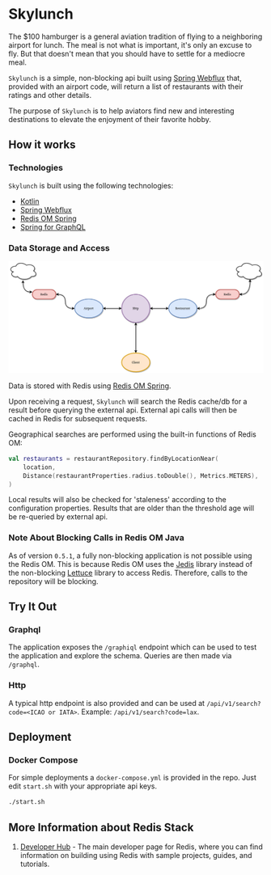 # Skylunch

The $100 hamburger is a general aviation tradition of flying to a neighboring airport for lunch. The meal is not what is important, it's only an excuse to fly. But that doesn't mean that you should have to settle for a mediocre meal.

`Skylunch` is a simple, non-blocking api built using [Spring Webflux](https://docs.spring.io/spring-framework/docs/current/reference/html/web-reactive.html) that, provided with an airport code, will return a list of restaurants with their ratings and other details.

The purpose of `Skylunch` is to help aviators find new and interesting destinations to elevate the enjoyment of their favorite hobby.

## How it works

### Technologies

`Skylunch` is built using the following technologies:
 - [Kotlin](https://github.com/JetBrains/kotlin)
 - [Spring Webflux](https://docs.spring.io/spring-framework/docs/current/reference/html/web-reactive.html)
 - [Redis OM Spring](https://github.com/redis/redis-om-spring)
 - [Spring for GraphQL](https://spring.io/projects/spring-graphql#overview)

### Data Storage and Access

![diagram](./doc/diagram.png)

Data is stored with Redis using [Redis OM Spring](https://github.com/redis/redis-om-spring).

Upon receiving a request, `Skylunch` will search the Redis cache/db for a result before querying the external api. External api calls will then be cached in Redis for subsequent requests.

Geographical searches are performed using the built-in functions of Redis OM:

```kotlin
val restaurants = restaurantRepository.findByLocationNear(
    location,
    Distance(restaurantProperties.radius.toDouble(), Metrics.METERS),
)

```

Local results will also be checked for 'staleness' according to the configuration properties. Results that are older than the threshold age will be re-queried by external api.

### Note About Blocking Calls in Redis OM Java

As of version `0.5.1`, a fully non-blocking application is not possible using the Redis OM. This is because Redis OM uses the [Jedis](https://github.com/redis/jedis) library instead of the non-blocking [Lettuce](https://github.com/lettuce-io/lettuce-core) library to access Redis. Therefore, calls to the repository will be blocking.

## Try It Out

### Graphql

The application exposes the `/graphiql` endpoint which can be used to test the application and explore the schema.
Queries are then made via `/graphql`.

### Http

A typical http endpoint is also provided and can be used at `/api/v1/search?code=<ICAO or IATA>`.
Example: `/api/v1/search?code=lax`.

## Deployment

### Docker Compose

For simple deployments a `docker-compose.yml` is provided in the repo. Just edit `start.sh` with your appropriate api keys.

```bash
./start.sh
```

## More Information about Redis Stack
1. [Developer Hub](https://redis.info/devhub) - The main developer page for Redis, where you can find information on building using Redis with sample projects, guides, and tutorials.
